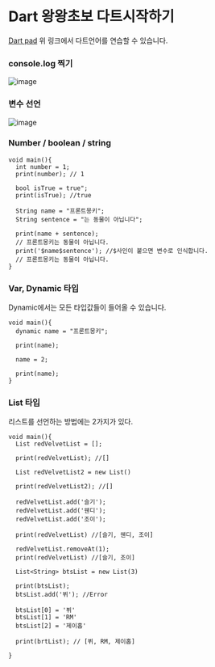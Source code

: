 # Dart 왕왕초보 다트시작하기

[Dart pad](https://dartpad.dartlang.org/)
위 링크에서 다트언어를 연습할 수 있습니다. 

### console.log 찍기
![image](https://user-images.githubusercontent.com/61695175/122336523-f5fd2d00-cf77-11eb-9995-13b921fddc68.png)

### 변수 선언
![image](https://user-images.githubusercontent.com/61695175/122349857-9d359080-cf87-11eb-8039-c67e6a77febe.png)

### Number / boolean / string
```
void main(){
  int number = 1;
  print(number); // 1
  
  bool isTrue = true";
  print(isTrue); //true
  
  String name = "프론트몽키"; 
  String sentence = "는 동물이 아닙니다";
  
  print(name + sentence);
  // 프론트몽키는 동물이 아닙니다.
  print('$name$sentence'); //$사인이 붙으면 변수로 인식합니다.
  // 프론트몽키는 동물이 아닙니다.
}
```
###  Var, Dynamic 타입
Dynamic에서는 모든 타입값들이 들어올 수 있습니다.
```
void main(){
  dynamic name = "프론트몽키";
  
  print(name);
  
  name = 2;
  
  print(name);
}
```

###  List 타입
리스트를 선언하는 방법에는 2가지가 있다.
```
void main(){
  List redVelvetList = [];
  
  print(redVelvetList); //[]
  
  List redVelvetList2 = new List()

  print(redVelvetList2); //[]
  
  redVelvetList.add('슬기');
  redVelvetList.add('웬디');
  redVelvetList.add('조이');
  
  print(redVelvetList) //[슬기, 웬디, 조이]
  
  redVelvetList.removeAt(1);
  print(redVelvetList) //[슬기, 조이]
  
  List<String> btsList = new List(3)
  
  print(btsList);
  btsList.add('뷔'); //Error
  
  btsList[0] = '뷔' 
  btsList[1] = 'RM' 
  btsList[2] = '제이홉'
  
  print(brtList); // [뷔, RM, 제이홉]
  
}
```
